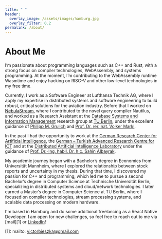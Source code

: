 ```yaml
---
title: " "
header:
  overlay_image: /assets/images/hamburg.jpg
  overlay_filter: 0.2
permalink: /about/
---
```


# About Me

I’m passionate about programming languages such as C++ and Rust, with a strong focus on compiler technologies, WebAssembly, and systems programming. 
At the moment, I’m contributing to the WebAssembly runtime Wasmtime and enjoy hacking on RISC-V and other low-level technologies in my free time.

Currently, I work as a Software Engineer at Lufthansa Technik AG, where I apply my expertise in distributed systems and software engineering to build robust, critical
solutions for the aviation industry.
Before that I worked on [NebulaStream](https://github.com/nebulastream), where I contributed to the novel query compiler Nautilus, 
and worked as a Research Assistant at the [Database Systems and Information Management](https://www.tu.berlin/en/dima) 
research group at [TU Berlin](https://www.tu.berlin/), under the excellent guidance of [Philipp M. Grulich](https://grulich.me//) 
and [Prof. Dr. rer. nat. Volker Markl](https://www.tu.berlin/dima/ueber-uns/prof-dr-volker-markl).

In the past I had the opportunity to work at the [German Research Center for Artificial Intelligence](https://www.dfki.de/en/web),
the [German – Turkish Advanced Research Centre for ICT](https://gt-arc.com/) and at the [Distributed Artificial Intelligence Laboratory](https://dai-labor.de/en/home/)
under the guidance of [Prof. Dr.-Ing. habil. Dr. h.c. Sahin Albayrak](https://dai-labor.de/team/sahin-albayrak/).

My academic journey began with a Bachelor’s degree in Economics from Universität Mannheim, where I explored the relationship between stock reports 
and uncertainty in my thesis. During that time, I discovered my passion for C++ and programming, which led me to pursue a second Bachelor’s degree in Computer Science 
at Technische Universität Berlin, specializing in distributed systems and cloud/network technologies. 
I later earned a Master’s degree in Computer Science at TU Berlin, where I focused on compiler technologies, stream processing systems, 
and scalable data processing on modern hardware.

I'm based in Hamburg and do some additional freelancing as a React Native Developer. I am open for new challenges, so feel free to reach out to me via [mail][1] 
or [LinkedIn](www.linkedin.com/in/victor-bieszka)!


[1]: mailto: victorbieszka@gmail.com
